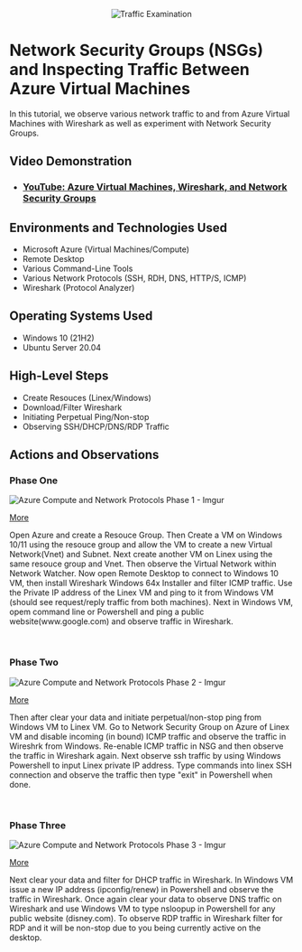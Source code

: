<p align="center">
<img src="https://i.imgur.com/Ua7udoS.png" alt="Traffic Examination"/>
</p>

<h1>Network Security Groups (NSGs) and Inspecting Traffic Between Azure Virtual Machines</h1>
In this tutorial, we observe various network traffic to and from Azure Virtual Machines with Wireshark as well as experiment with Network Security Groups. <br />


<h2>Video Demonstration</h2>

- ### [YouTube: Azure Virtual Machines, Wireshark, and Network Security Groups](https://www.youtube.com)

<h2>Environments and Technologies Used</h2>

- Microsoft Azure (Virtual Machines/Compute)
- Remote Desktop
- Various Command-Line Tools
- Various Network Protocols (SSH, RDH, DNS, HTTP/S, ICMP)
- Wireshark (Protocol Analyzer)

<h2>Operating Systems Used </h2>

- Windows 10 (21H2)
- Ubuntu Server 20.04

<h2>High-Level Steps</h2>

- Create Resouces (Linex/Windows)
- Download/Filter Wireshark
- Initiating Perpetual Ping/Non-stop
- Observing SSH/DHCP/DNS/RDP Traffic

<h2>Actions and Observations</h2>

<p>
<h3>Phase One</h3>
  
![Azure Compute and Network Protocols Phase 1 - Imgur](https://github.com/PhillisEssel/azure-network-protocols/assets/156061642/fa3763c7-e55d-48fd-a140-6175d33bdfb2)

<p><a href="https://imgur.com/a/eHTbMqv">More</a></p>

</p>
<p>
Open Azure and create a Resouce Group. Then Create a VM on Windows 10/11 using the resouce group and allow the VM to create a new Virtual Network(Vnet) and Subnet. Next create another VM on Linex using the same resouce group and Vnet. Then observe the Virtual Network within Network Watcher. Now open Remote Desktop to connect to Windows 10 VM, then install Wireshark Windows 64x Installer and filter ICMP traffic. Use the Private IP address of the Linex VM and ping to it from Windows VM (should see request/reply traffic from both machines). Next in Windows VM, opem command line or Powershell and ping a public website(www.google.com) and observe traffic in Wireshark. 
</p>
<br />

<p>
<h3>Phase Two</h3>
  
![Azure Compute and Network Protocols Phase 2 - Imgur](https://github.com/PhillisEssel/azure-network-protocols/assets/156061642/552356c2-74bb-489a-a4c7-3d7d4f55263c)

<p><a href="https://imgur.com/a/Q5jTQzW">More</a></p>
  
</p>
<p>
Then after clear your data and initiate perpetual/non-stop ping from Windows VM to Linex VM. Go to Network Security Group on Azure of Linex VM and disable incoming (in bound) ICMP traffic and observe the traffic in Wireshrk from Windows. Re-enable ICMP traffic in NSG and then observe the traffic in Wireshark again. Next observe ssh traffic by using Windows Powershell to input Linex private IP address. Type commands into linex SSH connection and observe the traffic then type "exit" in Powershell when done. 
</p>
<br />

<p>
<h3>Phase Three</h3>
  
![Azure Compute and Network Protocols Phase 3 - Imgur](https://github.com/PhillisEssel/azure-network-protocols/assets/156061642/9ba9f543-5e3b-41a0-8bf4-c3f5ca961b9b)

<p><a href="https://imgur.com/a/MeTaVF4">More</a></p>
  
</p>
<p>
Next clear your data and filter for DHCP traffic in Wireshark. In Windows VM issue a new IP address (ipconfig/renew) in Powershell and observe the traffic in Wireshark. Once again clear your data to observe DNS traffic on Wireshark and use Windows VM to type nsloopup in Powershell for any public website (disney.com). To observe RDP traffic in Wireshark filter for RDP and it will be non-stop due to you being currently active on the desktop.
</p>
<br />
